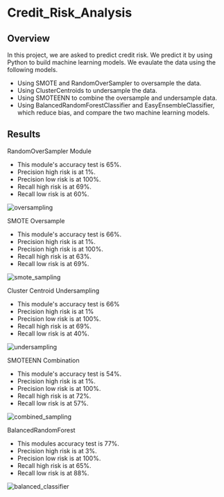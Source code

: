 # Credit_Risk_Analysis
## Overview
In this project, we are asked to predict credit risk. We predict it by using Python to build machine learning models. We evaulate the data using the following models.
- Using SMOTE and RandomOverSampler to oversample the data.
- Using ClusterCentroids to undersample the data. 
- Using SMOTEENN to combine the oversample and undersample data. 
- Using BalancedRandomForestClassifier and EasyEnsembleClassifier, which reduce bias, and compare the two machine learning models. 

## Results
RandomOverSampler Module
- This module's accuracy test is 65%. 
- Precision high risk is at 1%.
- Precision low risk is at 100%.
- Recall high risk is at 69%.
- Recall low risk is at 60%.

![oversampling](https://user-images.githubusercontent.com/80054925/125202478-675b9300-e239-11eb-9239-860c096a93de.png)

SMOTE Oversample
- This module's accuracy test is 66%.
- Precision high risk is at 1%.
- Precision high risk is at 100%.
- Recall high risk is at 63%.
- Recall low risk is at 69%. 

![smote_sampling](https://user-images.githubusercontent.com/80054925/125202749-9fafa100-e23a-11eb-8d8e-8722ad8c67d0.png)

Cluster Centroid Undersampling
- This module's accuracy test is 66%
- Precision high risk is at 1%
- Precision low risk is at 100%. 
- Recall high risk is at 69%.
- Recall low risk is at 40%.

![undersampling](https://user-images.githubusercontent.com/80054925/125202967-cc17ed00-e23b-11eb-8480-2b78ad340ec6.png)


SMOTEENN Combination
- This module's accuracy test is 54%.
- Precision high risk is at 1%.
- Precision low risk is at 100%.
- Recall high risk is at 72%.
- Recall low risk is at 57%.

![combined_sampling](https://user-images.githubusercontent.com/80054925/125202945-ae4a8800-e23b-11eb-9144-55a5fafacf8c.png)

BalancedRandomForest
- This modules accuracy test is 77%.
- Precision high risk is at 3%.
- Precision low risk is at 100%.
- Recall high risk is at 65%.
- Recall low risk is at 88%.

![balanced_classifier](https://user-images.githubusercontent.com/80054925/125203054-53fdf700-e23c-11eb-80ab-7ecc83c58e0d.png)
